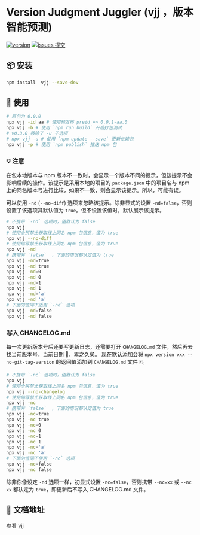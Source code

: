 # Version Judgment Juggler (vjj ，版本智能预测)

[![version](<https://img.shields.io/npm/v/vjj.svg?logo=npm&logoColor=rgb(0,0,0)&label=版本号&labelColor=rgb(73,73,228)&color=rgb(0,0,0)>)](https://www.npmjs.com/package/vjj) [![issues 提交](<https://img.shields.io/badge/issues-提交-rgb(255,0,63)?logo=github>)](https://github.com/earthnutDev/vjj/issues)

## 📦 安装

```bash
npm install  vjj --save-dev
```

## 📖 使用

```bash
# 原包为 0.0.0
npx vjj -id aa # 使用预发布 preid => 0.0.1-aa.0
npx vjj -b # 使用 `npm run build` 开启打包测试
# v0.3.0 移除了 -u 子选项
# npx vjj -u # 使用 `npm update --save` 更新依赖包
npx vjj -p # 使用 `npm publish` 推送 npm 包
```

### 💡 注意

在包本地版本与 npm 版本不一致时，会显示一个版本不同的提示，但该提示不会影响后续的操作。该提示是采用本地的项目的 `package.json` 中的项目名与 npm 上的同名版本号进行比较，如果不一致，则会显示该提示。所以，可能有误。

可以使用 `-nd` (`--no-diff`) 选项来忽略该提示。除非显式的设置 `-nd=false`，否则设置了该选项其默认值为 `true`。但不设置该值时，默认展示该提示。

```bash
# 不携带 `-nd` 选项时，值默认为 false
npx vjj
# 使用全拼禁止获取线上同名 npm 包信息，值为 true
npx vjj --no-diff
# 使用缩写禁止获取线上同名 npm 包信息，值为 true
npx vjj -nd
# 携带非 `false`  ，下面的情况都认定值为 true
npx vjj -nd=true
npx vjj -nd true
npx vjj -nd=0
npx vjj -nd 0
npx vjj -nd=1
npx vjj -nd 1
npx vjj -nd='a'
npx vjj -nd 'a'
# 下面的值同不适用 `-nd` 选项
npx vjj -nd=false
npx vjj -nd false
```

### 写入 CHANGELOG.md

每一次更新版本号后还要写更新日志，还需要打开 `CHANGELOG.md` 文件，然后再去找当前版本号，当前日期 📅，累之久矣。
现在默认添加会将 `npx version xxx --no-git-tag-version` 的返回值添加到 `CHANGELOG.md` 文件 🀄️。

```bash
# 不携带 `-nc` 选项时，值默认为 false
npx vjj
# 使用全拼禁止获取线上同名 npm 包信息，值为 true
npx vjj --no-changelog
# 使用缩写禁止获取线上同名 npm 包信息，值为 true
npx vjj -nc
# 携带非 `false`  ，下面的情况都认定值为 true
npx vjj -nc=true
npx vjj -nc true
npx vjj -nc=0
npx vjj -nc 0
npx vjj -nc=1
npx vjj -nc 1
npx vjj -nc='a'
npx vjj -nc 'a'
# 下面的值同不使用 `-nc` 选项
npx vjj -nc=false
npx vjj -nc false
```

除非你像设定 `-nd` 选项一样，初显式设置 `-nc=false`，否则携带 `--nc=xx` 或 `--nc xx` 都认定为 `true`，即更新后不写入 CHANGELOG.md 文件。

## 📄 文档地址

参看 [vjj](https://earthnut.dev/npm/vjj/)
